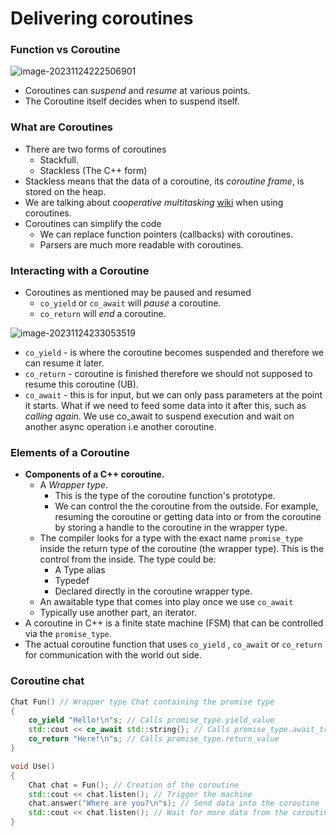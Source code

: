 # Delivering coroutines

### Function vs Coroutine

![image-20231124222506901](./images/image-20231124222506901.png)

- Coroutines can *suspend* and *resume* at various points. 
- The Coroutine itself decides when to suspend itself.

### What are Coroutines

- There are two forms of coroutines
  - Stackfull.
  - Stackless (The C++ form)
- Stackless means that the data of a coroutine, its *coroutine frame*, is stored on the heap.
- We are talking about *cooperative multitasking* [wiki](https://en.wikipedia.org/wiki/Cooperative_multitasking) when using coroutines.
- Coroutines can simplify the code
  - We can replace function pointers (callbacks) with coroutines.
  - Parsers are much more readable with coroutines.

### Interacting with a Coroutine

- Coroutines as mentioned may be paused and resumed
  - `co_yield` or `co_await` will *pause* a coroutine.
  - `co_return` will *end* a coroutine.

![image-20231124233053519](./images/image-20231124233053519.png)

- `co_yield` - is where the coroutine becomes suspended and therefore we can resume it later.
- `co_return` - coroutine is finished therefore we should not supposed to resume this coroutine (UB).
- `co_await` - this is for input, but we can only pass parameters at the point it starts. What if we need to feed some data into it after this, such as *calling again*. We use co_await to suspend execution and wait on another async operation i.e another coroutine.

### Elements of a Coroutine

- **Components of a C++ coroutine.**
  - A *Wrapper type*.
    - This is the type of the coroutine function's prototype. 
    - We can control the the coroutine from the outside. For example, resuming the coroutine or getting data into or from the coroutine by storing a handle to the coroutine in the wrapper type.
  - The compiler looks for a type with the exact name `promise_type` inside the return type of the coroutine (the wrapper type). This is the control from the inside. The type could be:
    - A Type alias
    - Typedef
    - Declared directly in the coroutine wrapper type.
  - An awaitable type that comes into play once we use `co_await`
  - Typically use another part, an iterator.
- A coroutine in C++ is a finite state machine (FSM) that can be controlled via the `promise_type`.
- The actual coroutine function that uses `co_yield` , `co_await` or `co_return` for communication with the world out side.

### Coroutine chat

```cpp
Chat Fun() // Wrapper type Chat containing the promise type
{
    co_yield "Hello!\n"s; // Calls promise_type.yield_value
    std::cout << co_await std::string{}; // Calls promise_type.await_transform
    co_return "Here!\n"s; // Calls promise_type.return_value
}

void Use()
{
    Chat chat = Fun(); // Creation of the coroutine
    std::cout << chat.listen(); // Trigger the machine
    chat.answer("Where are you?\n"s); // Send data into the coroutine
    std::cout << chat.listen(); // Wait for more data from the coroutine
}
```

